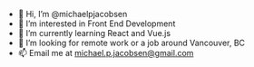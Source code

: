 - 👋 Hi, I’m @michaelpjacobsen
- 👀 I’m interested in Front End Development
- 🌱 I’m currently learning React and Vue.js
- 💞️ I’m looking for remote work or a job around Vancouver, BC
- 📫 Email me at michael.p.jacobsen@gmail.com
